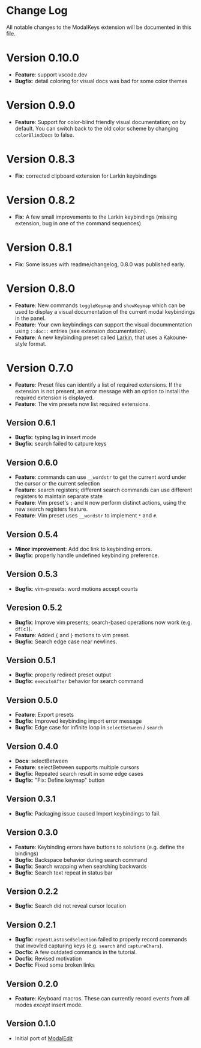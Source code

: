 # Change Log

All notable changes to the ModalKeys extension will be documented in this file.

# Version 0.10.0
- **Feature**: support vscode.dev
- **Bugfix**: detail coloring for visual docs was bad for some color themes

# Version 0.9.0

- **Feature**: Support for color-blind friendly visual documentation; on by default. You can switch back to the old color scheme by changing `colorBlindDocs` to false.

# Version 0.8.3
- **Fix**: corrected clipboard extension for Larkin keybindings

# Version 0.8.2
- **Fix**: A few small improvements to the Larkin keybindings (missing extension, bug in one of the command sequences)

# Version 0.8.1
- **Fix**: Some issues with readme/changelog, 0.8.0 was published early.

# Version 0.8.0
- **Feature**: New commands `toggleKeymap` and `showKeymap` which can be used to display a  visual documentation of the current modal keybindings in the panel. 
- **Feature**: Your own keybindings can support the visual docummentation using `::doc::` entries (see extension documentation).
- **Feature**: A new keybinding preset called [Larkin](https://haberdashpi.github.io/vscode-modal-keys/stable/presets/larkin.html), that uses a Kakoune-style format.

# Version 0.7.0
- **Feature**: Preset files can identify a list of required extensions. If the extension is not present, an error message with an option to install the required extension is displayed.
- **Feature**: The vim presets now list required extensions.

## Version 0.6.1
- **Bugfix**: typing lag in insert mode
- **Bugfix**: search failed to catpure keys

## Version 0.6.0
- **Feature**: commands can use `__wordstr` to get the current word under the cursor or the current selection
- **Feature**: search registers; different search commands can use different registers to maintain separate state
- **Feature**: Vim preset's `;` and `N` now perform distinct actions, using the new search registers feature.
- **Feature**: Vim preset uses `__wordstr` to implement `*` and `#`.

## Version 0.5.4
- **Minor improvement**: Add doc link to keybinding errors.
- **Bugfix**: properly handle undefined keybinding preference.

## Version 0.5.3
- **Bugfix**: vim-presets: word motions accept counts

## Veresion 0.5.2
- **Bugfix**: Improve vim presents; search-based operations now work (e.g. `df[c]`).
- **Feature**: Added `{` and `}` motions to vim preset.
- **Bugfix**: Search edge case near newlines.

## Version 0.5.1
- **Bugfix**: properly redirect preset output
- **Bugfix**: `executeAfter` behavior for search command

## Version 0.5.0
- **Feature**: Export presets 
- **Bugfix**: Improved keybinding import error message
- **Bugfix**: Edge case for infinite loop in `selectBetween` / `search`

## Version 0.4.0

- **Docs**: selectBetween
- **Feature**: selectBetween supports multiple cursors
- **Bugfix**: Repeated search result in some edge cases
- **Bugfix**: "Fix: Define keymap" button

## Version 0.3.1

- **Bugfix**: Packaging issue caused Import keybindings to fail.

## Version 0.3.0

- **Feature**: Keybinding errors have buttons to solutions (e.g. define the bindings)
- **Bugfix**: Backspace behavior during search command
- **Bugfix**: Search wrapping when searching backwards
- **Bugfix**: Search text repeat in status bar

## Version 0.2.2

- **Bugfix**: Search did not reveal cursor location

## Version 0.2.1

- **Bugfix**: `repeatLastUsedSelection` failed to properly record commands
that invovled capturing keys (e.g. `search` and `captureChars`).
- **Docfix**: A few outdated commands in the tutorial. 
- **Docfix**: Revised motivation
- **Docfix**: Fixed some broken links

## Version 0.2.0

- **Feature**: Keyboard macros. These can currently record events from all modes *except* insert mode.

## Version 0.1.0

- Initial port of [ModalEdit](https://github.com/johtela/vscode-modaledit)